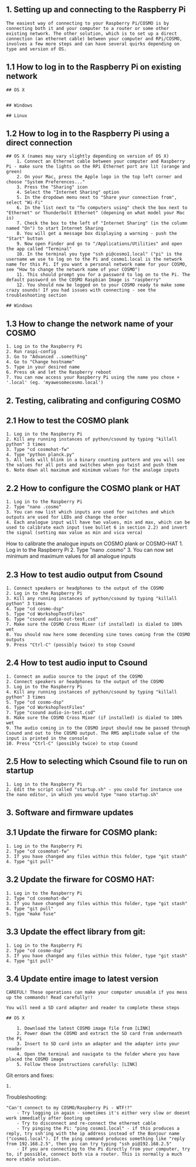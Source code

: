 
## 1. Setting up and connecting to the Raspberry Pi

	The easiest way of connecting to your Raspberry Pi/COSMO is by connecting both it and your computer to a router or some other existing network. The other solution, which is to set up a direct connection (an ethernet cable) between your computer and RPi/COSMO, involves a few more steps and can have several quirks depending on type and version of OS. 

## 1.1 How to log in to the Raspberry Pi on existing network

	## OS X


	## Windows

	## Linux
	

## 1.2 How to log in to the Raspberry Pi using a direct connection 

	## OS X (names may vary slightly depending on version of OS X)
		1. Connect an Ethernet cable between your computer and Raspberry Pi - make sure the lights on the RPi Ethernet port are lit (orange and green)
		2. On your Mac, press the Apple logo in the top left corner and choose "System Preferences..."
		3. Press the "Sharing" icon
		4. Select the "Internet Sharing" option
		5. In the dropdown menu next to "Share your connection from", select "Wi-Fi"
		6. In the list next to "To computers using" check the box next to "Ethernet" or Thunderbolt Ethernet" (depening on what model your Mac is)
		7. Check the box to the left of "Internet Sharing" (in the column named "On") to start Internet Sharing
		8. You will get a message box displaying a warning - push the "Start" button
		9. Now open Finder and go to "/Applications/Utilities" and open the app called "Terminal"
		10. In the terminal you type "ssh pi@cosmo1.local" ("pi" is the username we use to log on to the Pi and cosmo1.local is the network name for this Pi. If you want a personal network name for your COSMO, see "How to change the network name of your COSMO")
		11. This should prompt you for a password to log on to the Pi. The default password on the COSMO Raspbian Image is "raspberry"
		12. You should now be logged on to your COSMO ready to make some crazy sounds! If you had issues with connecting - see the troubleshooting section
 
	## Windows

## 1.3 How to change the network name of your COSMO

	1. Log in to the Raspberry Pi
	2. Run raspi-config
	3. Go to "Advanced ..something"
	4. Go to "Change hostname"
	5. Type in your desired name
	6. Press ok and let the Raspberry reboot
	7. You can now access your Raspberry Pi using the name you chose + '.local' (eg. 'myawesomecosmo.local')


## 2. Testing, calibrating and configuring COSMO

## 2.1 How to test the COSMO plank

	1. Log in to the Raspberry Pi
	2. Kill any running instances of python/csound by typing "killall python" 3 times
	3. Type "cd cosmohat-fw"
	4. Type "python planck.py"
	5. All leds will blink in a binary counting pattern and you will see the values for all pots and switches when you twist and push them
	6. Note down all maximum and minimum values for the analoge inputs


## 2.2 How to configure the COSMO plank or HAT
	
	1. Log in to the Raspberry Pi
	2. Type "nano .cosmo" 
	3. You can now list which inputs are used for switches and which outputs are used for LEDs and change the order
	4. Each analogue input will have two values, min and max, which can be used to calibrate each input (see bullet 6 in section 2.2) and invert the signal (setting max value as min and vica verca) 

How to calibrate the analogue inputs on COSMO plank or COSMO-HAT
	1. Log in to the Raspberry Pi
	2. Type "nano .cosmo"
	3. You can now set minimum and maximum values for all analogue inputs

## 2.3 How to test audio output from Csound

	1. Connect speakers or headphones to the output of the COSMO 
	2. Log in to the Raspberry Pi 
	3. Kill any running instances of python/csound by typing "killall python" 3 times
	4. Type "cd cosmo-dsp"
	5. Type "cd WorkshopTestFiles"
	6. Type "csound audio-out-test.csd"
	7. Make sure the COSMO Cross Mixer (if installed) is dialed to 100% wet
	8. You should now here some decending sine tones coming from the COSMO outputs
	9. Press "Ctrl-C" (possibly twice) to stop Csound

## 2.4 How to test audio input to Csound

	1. Connect an audio source to the input of the COSMO
	2. Connect speakers or headphones to the output of the COSMO 
	3. Log in to the Raspberry Pi 
	4. Kill any running instances of python/csound by typing "killall python" 3 times
	5. Type "cd cosmo-dsp"
	6. Type "cd WorkshopTestFiles"
	7. Type "csound audio-in-test.csd"
	8. Make sure the COSMO Cross Mixer (if installed) is dialed to 100% wet
	9. The audio coming in to the COSMO input should now be passed through Csound and out to the COSMO output. The RMS amplitude value of the input is printed in the console
	10. Press "Ctrl-C" (possibly twice) to stop Csound

## 2.5 How to selecting which Csound file to run on startup

	1. Log in to the Raspberry Pi
	2. Edit the script called "startup.sh" - you could for instance use the nano editor, in which you would type "nano startup.sh"


## 3. Software and firmware updates

## 3.1 Update the firware for COSMO plank:

	1. Log in to the Raspberry Pi
	2. Type "cd cosmohat-fw" 
	3. If you have changed any files within this folder, type "git stash"
	4. Type "git pull"


## 3.2 Update the firware for COSMO HAT:

	1. Log in to the Raspberry Pi
	2. Type "cd cosmohat-dw" 
	3. If you have changed any files within this folder, type "git stash"
	4. Type "git pull"
	5. Type "make fuse"	

## 3.3 Update the effect library from git:

	1. Log in to the Raspberry Pi
	2. Type "cd cosmo-dsp" 
	3. If you have changed any files within this folder, type "git stash"
	4. Type "git pull"

## 3.4 Update entire image to latest version 

	CAREFUL! These operations can make your computer unusable if you mess up the commands! Read carefully!!

	You will need a SD card adapter and reader to complete these steps

	## OS X

		1. Download the latest COSMO image file from [LINK]
		2. Power down the COSMO and extract the SD card from underneath the Pi
		3. Insert to SD card into an adapter and the adapter into your reader
		4. Open the terminal and navigate to the folder where you have placed the COSMO image
		5. Follow these instructions carefully: [LINK]



Git errors and fixes:

	1. 




Troubleshooting:

	"Can't connect to my COSMO/Raspberry Pi - WTF!?"
		- Try logging in again - sometimes it's either very slow or doesnt work immediatly after booting up
		- Try to disconnect and re-connect the ethernet cable
		- Try pinging the Pi: "ping cosmo1.local" - if this produces a reply, try ssh'ing with the ip address instead of the Bonjour name ("cosmo1.local"). If the ping command produces something like "reply from 192.168.2.5", then you can try typing "ssh pi@192.168.2.5"
		- If you are connecting to the Pi directly from your computer, try to, if possible, connect both via a router. This is normally a much more stable solution.





